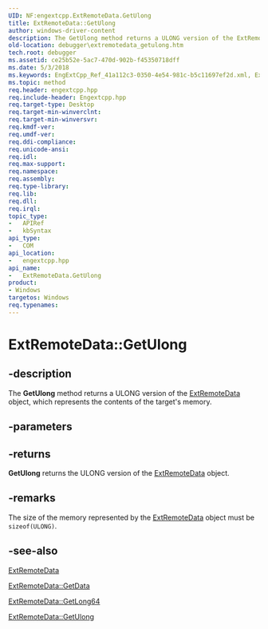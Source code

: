```yaml
---
UID: NF:engextcpp.ExtRemoteData.GetUlong
title: ExtRemoteData::GetUlong
author: windows-driver-content
description: The GetUlong method returns a ULONG version of the ExtRemoteData object, which represents the contents of the target's memory.
old-location: debugger\extremotedata_getulong.htm
tech.root: debugger
ms.assetid: ce25b52e-5ac7-470d-902b-f45350718dff
ms.date: 5/3/2018
ms.keywords: EngExtCpp_Ref_41a112c3-0350-4e54-981c-b5c11697ef2d.xml, ExtRemoteData class [Windows Debugging],GetUlong method, ExtRemoteData.GetUlong, ExtRemoteData::GetUlong, GetUlong, GetUlong method [Windows Debugging], GetUlong method [Windows Debugging],ExtRemoteData class, debugger.extremotedata_getulong
ms.topic: method
req.header: engextcpp.hpp
req.include-header: Engextcpp.hpp
req.target-type: Desktop
req.target-min-winverclnt: 
req.target-min-winversvr: 
req.kmdf-ver: 
req.umdf-ver: 
req.ddi-compliance: 
req.unicode-ansi: 
req.idl: 
req.max-support: 
req.namespace: 
req.assembly: 
req.type-library: 
req.lib: 
req.dll: 
req.irql: 
topic_type:
-	APIRef
-	kbSyntax
api_type:
-	COM
api_location:
-	engextcpp.hpp
api_name:
-	ExtRemoteData.GetUlong
product:
- Windows
targetos: Windows
req.typenames: 
---
```


# ExtRemoteData::GetUlong


## -description


The <b>GetUlong</b> method returns a ULONG version of the <a href="https://msdn.microsoft.com/library/windows/hardware/ff544008">ExtRemoteData</a> object, which represents the contents of the target's memory.


## -parameters






## -returns



<b>GetUlong</b> returns the ULONG version of the <a href="https://msdn.microsoft.com/library/windows/hardware/ff544008">ExtRemoteData</a> object.




## -remarks



The size of the memory represented by the <a href="https://msdn.microsoft.com/library/windows/hardware/ff544008">ExtRemoteData</a> object must be <code>sizeof(ULONG)</code>.




## -see-also




<a href="https://msdn.microsoft.com/library/windows/hardware/ff544008">ExtRemoteData</a>



<a href="https://msdn.microsoft.com/library/windows/hardware/ff544019">ExtRemoteData::GetData</a>



<a href="https://msdn.microsoft.com/library/windows/hardware/ff544033">ExtRemoteData::GetLong64</a>



<a href="https://msdn.microsoft.com/library/windows/hardware/ff544064">ExtRemoteData::GetUlong</a>
 

 

